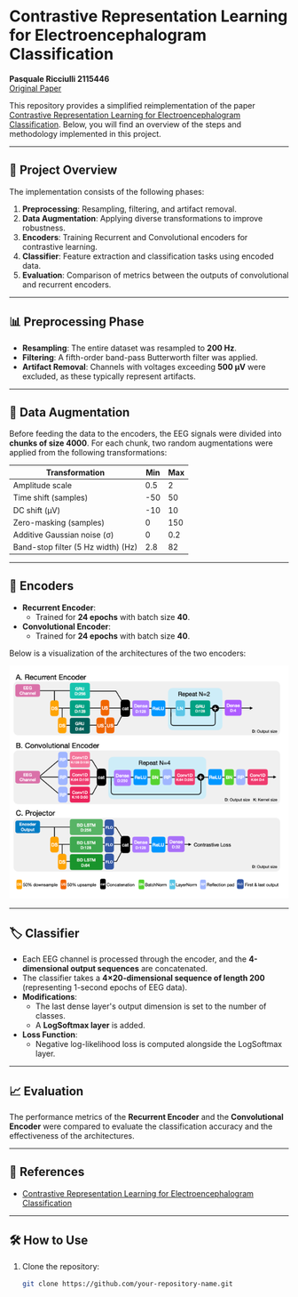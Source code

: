 # Contrastive Representation Learning for Electroencephalogram Classification
**Pasquale Ricciulli 2115446**  
[Original Paper](https://proceedings.mlr.press/v136/mohsenvand20a.html)

This repository provides a simplified reimplementation of the paper [Contrastive Representation Learning for Electroencephalogram Classification](https://proceedings.mlr.press/v136/mohsenvand20a.html). Below, you will find an overview of the steps and methodology implemented in this project.

---

## 🚀 **Project Overview**
The implementation consists of the following phases:
1. **Preprocessing**: Resampling, filtering, and artifact removal.
2. **Data Augmentation**: Applying diverse transformations to improve robustness.
3. **Encoders**: Training Recurrent and Convolutional encoders for contrastive learning.
4. **Classifier**: Feature extraction and classification tasks using encoded data.
5. **Evaluation**: Comparison of metrics between the outputs of convolutional and recurrent encoders.

---

## 📊 **Preprocessing Phase**
- **Resampling**: The entire dataset was resampled to **200 Hz**.
- **Filtering**: A fifth-order band-pass Butterworth filter was applied.
- **Artifact Removal**: Channels with voltages exceeding **500 µV** were excluded, as these typically represent artifacts.

---

## 🔄 **Data Augmentation**
Before feeding the data to the encoders, the EEG signals were divided into **chunks of size 4000**. For each chunk, two random augmentations were applied from the following transformations:

| **Transformation**                 | **Min**      | **Max** |
|-------------------------------------|--------------|---------|
| Amplitude scale                     | 0.5          | 2       |
| Time shift (samples)                | -50          | 50      |
| DC shift (µV)                       | -10          | 10      |
| Zero-masking (samples)              | 0            | 150     |
| Additive Gaussian noise (σ)         | 0            | 0.2     |
| Band-stop filter (5 Hz width) (Hz)  | 2.8          | 82      |

---

## 🧠 **Encoders**
- **Recurrent Encoder**:
  - Trained for **24 epochs** with batch size **40**.
- **Convolutional Encoder**:
  - Trained for **24 epochs** with batch size **40**.

Below is a visualization of the architectures of the two encoders:

![Architectures](images/Architectures.png)

---

## 🏷️ **Classifier**
- Each EEG channel is processed through the encoder, and the **4-dimensional output sequences** are concatenated.
- The classifier takes a **4×20-dimensional sequence of length 200** (representing 1-second epochs of EEG data).
- **Modifications**:
  - The last dense layer's output dimension is set to the number of classes.
  - A **LogSoftmax layer** is added.
- **Loss Function**:
  - Negative log-likelihood loss is computed alongside the LogSoftmax layer.

---

## 📈 **Evaluation**
The performance metrics of the **Recurrent Encoder** and the **Convolutional Encoder** were compared to evaluate the classification accuracy and the effectiveness of the architectures.

---

## 📜 **References**
- [Contrastive Representation Learning for Electroencephalogram Classification](https://proceedings.mlr.press/v136/mohsenvand20a.html)

---

## 🛠️ **How to Use**
1. Clone the repository:
   ```bash
   git clone https://github.com/your-repository-name.git
